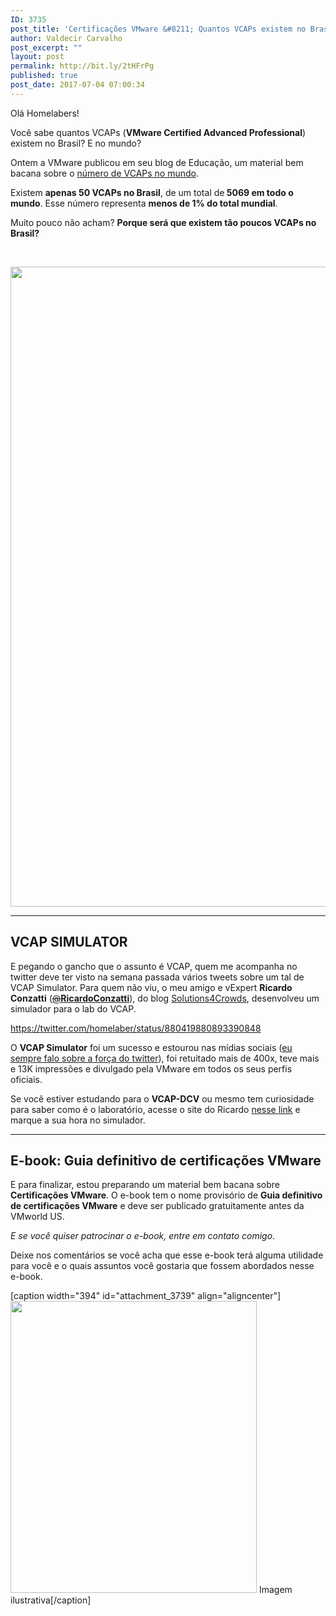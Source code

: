 ```yaml
---
ID: 3735
post_title: 'Certificações VMware &#8211; Quantos VCAPs existem no Brasil?'
author: Valdecir Carvalho
post_excerpt: ""
layout: post
permalink: http://bit.ly/2tHFrPg
published: true
post_date: 2017-07-04 07:00:34
---
```

Olá Homelabers!

Você sabe quantos VCAPs (<strong>VMware Certified Advanced Professional</strong>) existem no Brasil? E no mundo?

Ontem a VMware publicou em seu blog de Educação, um material bem bacana sobre o <a href="https://blogs.vmware.com/education/2017/07/around-world-vcaps.html" target="_blank" rel="noopener">número de VCAPs no mundo</a>.

Existem <strong>apenas 50 VCAPs no Brasil</strong>, de um total de<strong> 5069 em todo o mundo</strong>. Esse número representa <strong>menos de 1% do total mundial</strong>.

Muito pouco não acham? <strong>Porque será que existem tão poucos VCAPs no Brasil?</strong>

&nbsp;

<img class="aligncenter size-full wp-image-3736" src="http://homelaber.com.br/site/wp-content/uploads/2017/07/VMWQ217-1_EDU_infographic_web_600x1050_06-28-17_R2_AD_002-585x1024.jpg" alt="" width="585" height="1024"/>

<hr />

<h2>VCAP SIMULATOR</h2>
E pegando o gancho que o assunto é VCAP, quem me acompanha no twitter deve ter visto na semana passada vários tweets sobre um tal de VCAP Simulator. Para quem não viu, o meu amigo e vExpert <strong>Ricardo Conzatti</strong> (<a class="twitter-atreply pretty-link js-nav" dir="ltr" href="https://twitter.com/RicardoConzatti" data-mentioned-user-id="239448475"><s>@</s><b>RicardoConzatti</b></a>), do blog <a href="http://solutions4crowds.com.br/" target="_blank" rel="noopener">Solutions4Crowds</a>, desenvolveu um simulador para o lab do VCAP.

https://twitter.com/homelaber/status/880419880893390848

O <strong>VCAP Simulator</strong> foi um sucesso e estourou nas mídias sociais (<a href="http://homelaber.com.br/o-twitter-e-a-comunidade-vmware/" target="_blank" rel="noopener">eu sempre falo sobre a força do twitter</a>), foi retuitado mais de 400x, teve mais e 13K impressões e divulgado pela VMware em todos os seus perfis oficiais.

Se você estiver estudando para o <strong>VCAP-DCV</strong> ou mesmo tem curiosidade para saber como é o laboratório, acesse o site do Ricardo <a href="http://bit.ly/vcapsimulator" target="_blank" rel="noopener">nesse link</a> e marque a sua hora no simulador.

<hr />

<h2>E-book: Guia definitivo de certificações VMware</h2>
E para finalizar, estou preparando um material bem bacana sobre <strong>Certificações VMware</strong>. O e-book tem o nome provisório de <strong>Guia definitivo de certificações VMware</strong> e deve ser publicado gratuitamente antes da VMworld US.

<em>E se você quiser patrocinar o e-book, entre em contato comigo</em>.

Deixe nos comentários se você acha que esse e-book terá alguma utilidade para você e o quais assuntos você gostaria que fossem abordados nesse e-book.

[caption width="394" id="attachment_3739" align="aligncenter"]<img class="wp-image-3739 size-full" src="http://homelaber.com.br/site/wp-content/uploads/2017/07/ebook-temp.png" alt="" width="394" height="467"/> Imagem ilustrativa[/caption]